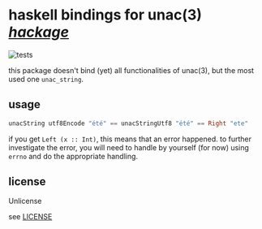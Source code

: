 #  haskell bindings for unac(3) _[hackage](https://hackage.haskell.org/package/unac-bindings)_

![tests](https://github.com/diasbruno/hs-unac-bindings/actions/workflows/haskell.yml/badge.svg)


this package doesn't bind (yet) all functionalities
of unac(3), but the most used one `unac_string`.

## usage

```hs
unacString utf8Encode "été" == unacStringUtf8 "été" == Right "ete"
```

if you get `Left (x :: Int)`, this means that an error happened.
to further investigate the error, you will need to handle by yourself (for now)
using `errno` and do the appropriate handling.

## license

Unlicense

see [LICENSE](https://github.com/diasbruno/hs-unac-bindings/blob/master/LICENSE)
